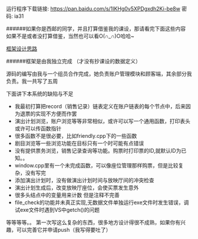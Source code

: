 运行程序下载链接: https://pan.baidu.com/s/1IKHg0v5XPDgxdh2Ki-be8w 密码: ia31



######如果你是西邮的同学，并且打算借鉴我的课设，那请看完下面这些内容
如果不是或者没打算借鉴，当然也可以看O(∩_∩)O哈哈~

[框架设计思路](https://blog.csdn.net/kafmws/article/details/80565755)

######框架是由我独立完成 （才没有抄课设的数据定义）

源码的编写由我与一个组员合作完成，她负责账户管理模块和顾客端，其余部分我负责。我一共写了五周

下面讲下本系统的缺陷与不足

- 我最初打算把record（销售记录）链表定义在账户链表的每个节点中，后来因为退票的实现不方便而作罢
- 演出计划浏览，账户浏览等等非常相似，或许可以写一个通用函数，打印表头或许可以传函数指针
- 很多函数不是很必要，比如friendly.cpp下的一些函数
- 剧目浏览等一些浏览功能在目标只有一个时可能有点错误
- 没有提供票务浏览，销售记录查询等功能。购票时打印票的ID,就默认ID为已知。。
- window.cpp里有一个未完成函数，可以像座位管理那样购票，但是比较复杂，没有写完
- 添加演出计划时，没有做演出计划时间与放映厅间的冲突检查
- 演出计划生成后，改变放映厅座位，会使买票发生意外
- 很多头结点中的变量用来计数  但是注释不完善
- file_check的功能并未真正实现,无数据文件单独运行exe文件时发生错误，调试exe文件时遇到VS中getch()的问题


等等等等。。
第一次写这么复杂的东西，很多地方设计得很不成熟，如果你有兴趣，可以完善它并申请push（我写得要吐了）
